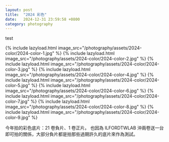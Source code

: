 ```yaml
---
layout: post
title:  "2024 彩色"
date:   2024-12-31 23:59:58 +0800
category: photography
---
```


test

{% include lazyload.html image_src="/photography/assets/2024-color/2024-color-1.jpg" %}
{% include lazyload.html image_src="/photography/assets/2024-color/2024-color-2.jpg" %}
{% include lazyload.html image_src="/photography/assets/2024-color/2024-color-3.jpg" %}
{% include lazyload.html image_src="/photography/assets/2024-color/2024-color-4.jpg" %}
{% include lazyload.html image_src="/photography/assets/2024-color/2024-color-5.jpg" %}
{% include lazyload.html image_src="/photography/assets/2024-color/2024-color-6.jpg" %}
{% include lazyload.html image_src="/photography/assets/2024-color/2024-color-7.jpg" %}
{% include lazyload.html image_src="/photography/assets/2024-color/2024-color-8.jpg" %}
{% include lazyload.html image_src="/photography/assets/2024-color/2024-color-9.jpg" %}


今年拍的彩色底片：21 卷負片、1 卷正片。
也因為 ILFORDTWLAB 沖兩卷送一台即可拍的關係，大部分負片都是拍那些過期許久的底片來作為測試。